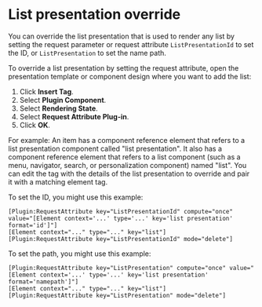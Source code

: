 # List presentation override

You can override the list presentation that is used to render any list by setting the request parameter or request attribute `ListPresentationId` to set the ID, or `ListPresentation` to set the name path.

To override a list presentation by setting the request attribute, open the presentation template or component design where you want to add the list:

1.  Click **Insert Tag**.
2.  Select **Plugin Component**.
3.  Select **Rendering State**.
4.  Select **Request Attribute Plug-in**.
5.  Click **OK**.

For example: An item has a component reference element that refers to a list presentation component called "list presentation". It also has a component reference element that refers to a list component (such as a menu, navigator, search, or personalization component) named "list". You can edit the tag with the details of the list presentation to override and pair it with a matching element tag.

To set the ID, you might use this example:

```
[Plugin:RequestAttribute key="ListPresentationId" compute="once" value="[Element context='...' type='...' key='list presentation' format='id']"]
[Element context="..." type="..." key="list"] 
[Plugin:RequestAttribute key="ListPresentationId" mode="delete"]
```

To set the path, you might use this example:

```
[Plugin:RequestAttribute key="ListPresentation" compute="once" value="[Element context='...' type='...' key='list presentation' format='namepath']"]
[Element context="..." type="..." key="list"]
[Plugin:RequestAttribute key="ListPresentation" mode="delete"]
```

